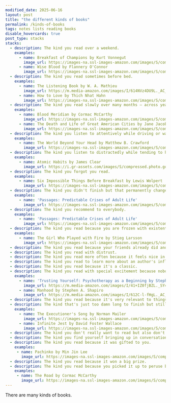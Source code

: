 ```yaml
---
modified_date: 2025-06-16
layout: post
title: "the different kinds of books"
permalink: /kinds-of-books
tags: notes lists reading books
disable_hovercards: true
post_type: stacks
stacks:
  - description: The kind you read over a weekend.
    examples:
      - name: Breakfast of Champions by Kurt Vonnegut
        image_url: https://images-na.ssl-images-amazon.com/images/S/compressed.photo.goodreads.com/books/1327934446i/4980.jpg
      - name: Wise Blood by Flannery O'Connor
        image_url: https://images-na.ssl-images-amazon.com/images/S/compressed.photo.goodreads.com/books/1223675478i/337107.jpg
  - description: The kind you read sometimes before bed.
    examples:
      - name: The Listening Book by W. A. Mathieu
        image_url: https://m.media-amazon.com/images/I/614NVz4DU9L._AC_UF1000,1000_QL80_.jpg
      - name: How to Love by Thich Nhat Hahn
        image_url: https://images-na.ssl-images-amazon.com/images/S/compressed.photo.goodreads.com/books/1415678203i/22309627.jpg
  - description: The kind you read slowly over many months – across years even – because in it there's much to chew on and to read it all quickly would be an inferior accomplishment.
    examples:
      - name: Blood Meridian by Cormac McCarthy
        image_url: https://images-na.ssl-images-amazon.com/images/S/compressed.photo.goodreads.com/books/1701688704i/394535.jpg
      - name: The Death and Life of Great American Cities by Jane Jacobs
        image_url: https://images-na.ssl-images-amazon.com/images/S/compressed.photo.goodreads.com/books/1168135326i/30833.jpg
  - description: The kind you listen to attentively while driving or walking or riding the bus.
    examples:
      - name: The World Beyond Your Head by Matthew B. Crawford
        image_url: https://images-na.ssl-images-amazon.com/images/S/compressed.photo.goodreads.com/books/1416448116i/22237171.jpg
  - description: The kind you listen to distractedly while tending to housework.
    examples:
      - name: Atomic Habits by James Clear
        image_url: https://i.gr-assets.com/images/S/compressed.photo.goodreads.com/books/1655988385l/40121378.jpg
  - description: The kind you forgot you read.
    examples:
      - name: Six Impossible Things Before Breakfast by Lewis Wolpert
        image_url: https://images-na.ssl-images-amazon.com/images/S/compressed.photo.goodreads.com/books/1348202987i/165146.jpg
  - description: The kind you didn't finish but that permanently changed how you see the world.
    examples:
      - name: 'Passages: Predictable Crises of Adult Life'
        image_url: https://images-na.ssl-images-amazon.com/images/S/compressed.photo.goodreads.com/books/1388271646i/82229.jpg
  - description: The kind you recommend to everybody.
    examples:
      - name: 'Passages: Predictable Crises of Adult Life'
        image_url: https://images-na.ssl-images-amazon.com/images/S/compressed.photo.goodreads.com/books/1388271646i/82229.jpg
  - description: The kind you read because you are frozen with existential ennui and reading it is the only thing you can comfortably do.
    examples:
      - name: The Girl Who Played with Fire by Stieg Larsson
        image_url: https://images-na.ssl-images-amazon.com/images/S/compressed.photo.goodreads.com/books/1351778881i/5060378.jpg
  - description: The kind you read because your friends already did and you want to talk to them about a book.
  - description: The kind you read with distrust.
  - description: The kind you read more often because it feels nice in your hands.
  - description: The kind you read to learn more about an author's influences.
  - description: The kind you read because it's a classic.
  - description: The kind you read with special excitement because nobody's ever heard of it and it's your own little discovery.
    examples:
      - name: 'Trusting Yourself: Psychotherapy as a Beginning by Stephen A. Shapiro'
        image_url: https://m.media-amazon.com/images/I/41+IZ0fjBZL._SY445_SX342_PQ29_.jpg
      - name: Manhood by Stephen A. Shapiro
        image_url: https://m.media-amazon.com/images/I/612C-l-fHgL._AC_UF1000,1000_QL80_.jpg
  - description: The kind you read because it's very relevant to things that are going on.
  - description: The kind that's just too damn long to finish but still worth the time you spent on it.
    examples:
      - name: The Executioner's Song by Norman Mailer
        image_url: https://images-na.ssl-images-amazon.com/images/S/compressed.photo.goodreads.com/books/1325755176i/12468.jpg
      - name: Infinite Jest by David Foster Wallace
        image_url: https://images-na.ssl-images-amazon.com/images/S/compressed.photo.goodreads.com/books/1446876799i/6759.jpg
  - description: The kind you don't really want to read but also don't want to give up on.
  - description: The kind you find yourself bringing up in conversation but you've actually never read.
  - description: The kind you read because it was gifted to you.
    examples:
     - name: Pachinko by Min Jin Lee
       image_url: https://images-na.ssl-images-amazon.com/images/S/compressed.photo.goodreads.com/books/1529845599i/34051011.jpg
  - description: The kind you read because it won a big prize.
  - description: The kind you read because you picked it up to peruse but then found yourself gripped by.
    examples:
     - name: The Road by Cormac McCarthy
       image_url: https://images-na.ssl-images-amazon.com/images/S/compressed.photo.goodreads.com/books/1600241424i/6288.jpg
---
```


There are many kinds of books.
<!--more-->